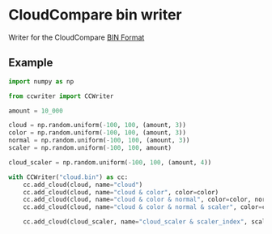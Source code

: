 # CloudCompare bin writer

Writer for the CloudCompare [BIN Format](https://www.cloudcompare.org/doc/wiki/index.php/BIN)

## Example

```python
import numpy as np

from ccwriter import CCWriter

amount = 10_000

cloud = np.random.uniform(-100, 100, (amount, 3))
color = np.random.uniform(-100, 100, (amount, 3))
normal = np.random.uniform(-100, 100, (amount, 3))
scaler = np.random.uniform(-100, 100, amount)

cloud_scaler = np.random.uniform(-100, 100, (amount, 4))

with CCWriter("cloud.bin") as cc:
    cc.add_cloud(cloud, name="cloud")
    cc.add_cloud(cloud, name="cloud & color", color=color)
    cc.add_cloud(cloud, name="cloud & color & normal", color=color, normal=normal)
    cc.add_cloud(cloud, name="cloud & color & normal & scaler", color=color, normal=normal, scalar=scaler)

    cc.add_cloud(cloud_scaler, name="cloud_scaler & scaler_index", scalar=3)

```
